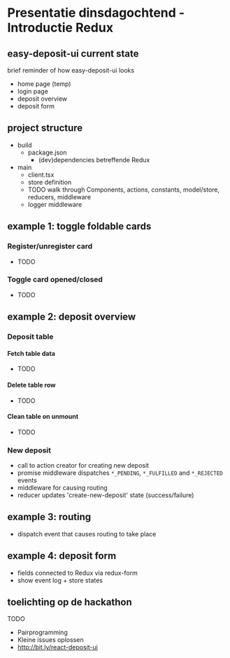 Presentatie dinsdagochtend - Introductie Redux
==============================================


easy-deposit-ui current state
-----------------------------
brief reminder of how easy-deposit-ui looks

* home page (temp)
* login page
* deposit overview
* deposit form


project structure
-----------------
* build
    * package.json
        * (dev)dependencies betreffende Redux
* main
    * client.tsx
    * store definition
    * TODO walk through Components, actions, constants, model/store, reducers, middleware
    * logger middleware


example 1: toggle foldable cards
--------------------------------

### Register/unregister card
* TODO

### Toggle card opened/closed
* TODO


example 2: deposit overview
---------------------------

### Deposit table

#### Fetch table data
* TODO

#### Delete table row
* TODO

#### Clean table on unmount
* TODO

### New deposit
* call to action creator for creating new deposit
* promise middleware dispatches `*_PENDING`, `*_FULFILLED` and `*_REJECTED` events
* middleware for causing routing
* reducer updates 'create-new-deposit' state (success/failure)


example 3: routing
------------------

* dispatch event that causes routing to take place


example 4: deposit form
-----------------------

* fields connected to Redux via redux-form
* show event log + store states


toelichting op de hackathon
---------------------------

TODO

* Pairprogramming
* Kleine issues oplossen
* http://bit.ly/react-deposit-ui
